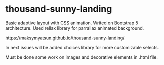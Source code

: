 # thousand-sunny-landing
Basic adaptive layout with CSS animation.
Writed on Bootstrap 5 architecture.
Used rellax library for parrallax animated background.

https://maksymyatsun.github.io/thousand-sunny-landing/

In next issues will be added choices library for more customizable selects. 

Must be done some work on images and decorative elements in .html file.
